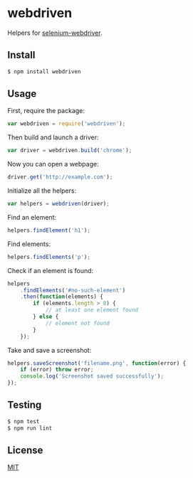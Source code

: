# webdriven

Helpers for [selenium-webdriver](https://www.npmjs.com/package/selenium-webdriver).

## Install

```sh
$ npm install webdriven
```

## Usage

First, require the package:

```js
var webdriven = require('webdriven');
```

Then build and launch a driver:

```js
var driver = webdriven.build('chrome');
```

Now you can open a webpage:

```js
driver.get('http://example.com');
```

Initialize all the helpers:

```js
var helpers = webdriven(driver);
```

Find an element:

```js
helpers.findElement('h1');
```

Find elements:

```js
helpers.findElements('p');
```

Check if an element is found:

```js
helpers
    .findElements('#no-such-element')
    .then(function(elements) {
        if (elements.length > 0) {
            // at least one element found
        } else {
            // element not found
        }
    });
```

Take and save a screenshot:

```js
helpers.saveScreenshot('filename.png', function(error) {
    if (error) throw error;
    console.log('Screenshot saved successfully');
});
```

## Testing

```sh
$ npm test
$ npm run lint
```

## License

[MIT](https://github.com/remarkablemark/webdriven/blob/master/LICENSE)
